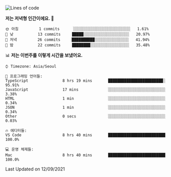 
  <!--START_SECTION:waka-->
![Lines of code](https://img.shields.io/badge/%EC%A0%80%EB%8A%94%20%EC%97%AC%ED%83%9C%EA%B9%8C%EC%A7%80%20-47207%20%EC%A4%84%EC%9D%98%20%EC%BD%94%EB%93%9C%EB%A5%BC%20%EC%9E%91%EC%84%B1%ED%96%88%EC%96%B4%EC%9A%94.-blue)

**저는 저녁형 인간이에요. 🦉** 

```text
🌞 아침         1 commits      ░░░░░░░░░░░░░░░░░░░░░░░░░   1.61% 
🌆 낮　         13 commits     █████░░░░░░░░░░░░░░░░░░░░   20.97% 
🌃 저녁         26 commits     ██████████░░░░░░░░░░░░░░░   41.94% 
🌙 밤　         22 commits     ████████░░░░░░░░░░░░░░░░░   35.48%

```


📊 **저는 이번주를 이렇게 시간을 보냈어요.** 

```text
⌚︎ Timezone: Asia/Seoul

💬 프로그래밍 언어들: 
TypeScript               8 hrs 19 mins       ████████████████████████░   95.91% 
JavaScript               17 mins             ░░░░░░░░░░░░░░░░░░░░░░░░░   3.38% 
HTML                     1 min               ░░░░░░░░░░░░░░░░░░░░░░░░░   0.34% 
JSON                     1 min               ░░░░░░░░░░░░░░░░░░░░░░░░░   0.34% 
Other                    0 secs              ░░░░░░░░░░░░░░░░░░░░░░░░░   0.03%

🔥 에디터들: 
VS Code                  8 hrs 40 mins       █████████████████████████   100.0%

💻 운영 체제들: 
Mac                      8 hrs 40 mins       █████████████████████████   100.0%

```


 Last Updated on 12/09/2021
<!--END_SECTION:waka-->


<!--
**jonghyunhub/jonghyunhub** is a ✨ _special_ ✨ repository because its `README.md` (this file) appears on your GitHub profile.

Here are some ideas to get you started:

- 🔭 I’m currently working on ...
- 🌱 I’m currently learning ...
- 👯 I’m looking to collaborate on ...
- 🤔 I’m looking for help with ...
- 💬 Ask me about ...
- 📫 How to reach me: ...
- 😄 Pronouns: ...
- ⚡ Fun fact: ...
-->
